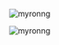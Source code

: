 <p><img src="https://github-readme-stats.vercel.app/api/top-langs?username=myronng&show_icons=true&theme=dark&locale=en&layout=compact" alt="myronng" /></p>
<!-- <p><img src="https://github-readme-stats.vercel.app/api?username=myronng&show_icons=true&theme=dark&locale=en" alt="myronng" /></p> -->
<p><img src="https://github-readme-streak-stats.herokuapp.com/?user=myronng&theme=dark" alt="myronng" /></p>
